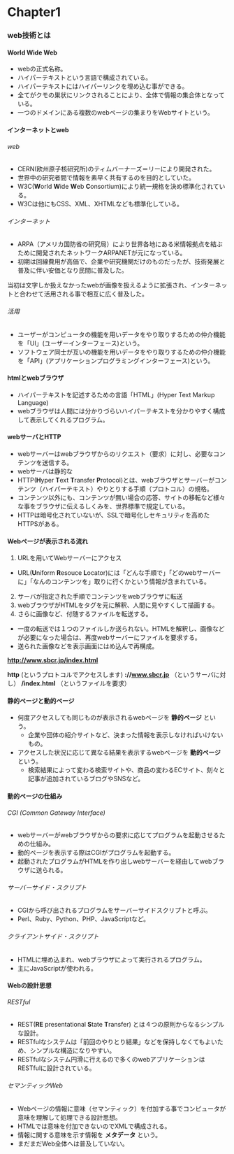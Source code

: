 # Chapter1
### web技術とは

#### World Wide Web
- webの正式名称。
- ハイパーテキストという言語で構成されている。
- ハイパーテキストにはハイパーリンクを埋め込む事ができる。
- 全てがクモの巣状にリンクされることにより、全体で情報の集合体となっている。
- 一つのドメインにある複数のwebページの集まりをWebサイトという。

#### インターネットとweb
###### web
- CERN(欧州原子核研究所)のティムバーナーズ＝リーにより開発された。
- 世界中の研究者間で情報を素早く共有するのを目的としていた。
- W3C(**W**orld **W**ide **W**eb **C**onsortium)により統一規格を決め標準化されている。
- W3Cは他にもCSS、XML、XHTMLなども標準化している。

###### インターネット
- ARPA（アメリカ国防省の研究局）により世界各地にある米情報拠点を結ぶために開発されたネットワークARPANETが元になっている。
- 初期は回線費用が高価で、企業や研究機関だけのものだったが、技術発展と普及に伴い安価となり民間に普及した。

当初は文字しか扱えなかったwebが画像を扱えるように拡張され、インターネットと合わせて活用される事で相互に広く普及した。

###### 活用
- ユーザーがコンピュータの機能を用いデータをやり取りするための仲介機能を「UI」(ユーザーインターフェース)という。
- ソフトウェア同士が互いの機能を用いデータをやり取りするための仲介機能を「API」(アプリケーションプログラミングインターフェース)という。

#### htmlとwebブラウザ
- ハイパーテキストを記述するための言語「HTML」(Hyper Text Markup Language)
- webブラウザは人間には分かりづらいハイパーテキストを分かりやすく構成して表示してくれるプログラム。

#### webサーバとHTTP
- webサーバーはwebブラウザからのリクエスト（要求）に対し、必要なコンテンツを送信する。
- webサーバは静的な
- HTTP(**H**yper **T**ext **T**ransfer **P**rotocol)とは、webブラウザとサーバーがコンテンツ（ハイパーテキスト）やりとりする手順（プロトコル）の規格。
- コンテンツ以外にも、コンテンツが無い場合の応答、サイトの移転など様々な事をブラウザに伝えるしくみを、世界標準で規定している。
- HTTPは暗号化されていないが、SSLで暗号化しセキュリティを高めたHTTPSがある。

#### Webページが表示される流れ
1. URLを用いてWebサーバーにアクセス
- URL(**U**niform **R**esouce **L**ocator)には「どんな手順で」「どのwebサーバーに」「なんのコンテンツを」取りに行くかという情報が含まれている。
2. サーバが指定された手順でコンテンツをwebブラウザに転送
3. webブラウザがHTMLをタグを元に解釈、人間に見やすくして描画する。
4. さらに画像など、付随するファイルを転送する。
- 一度の転送では１つのファイルしか送られない。HTMLを解釈し、画像などが必要になった場合は、再度webサーバーにファイルを要求する。
- 送られた画像などを表示画面にはめ込んで再構成。

**http://www.sbcr.jp/index.html**

**http** (というプロトコルでアクセスします) **://www.sbcr.jp** （というサーバに対し） **/index.html** （というファイルを要求）

#### 静的ページと動的ページ
- 何度アクセスしても同じものが表示されるwebページを **静的ページ** という。
  - 企業や団体の紹介サイトなど、決まった情報を表示しなければいけないもの。
- アクセスした状況に応じて異なる結果を表示するwebページを **動的ページ** という。
  - 検索結果によって変わる検索サイトや、商品の変わるECサイト、刻々と記事が追加されているブログやSNSなど。

#### 動的ページの仕組み
###### CGI (Common Gateway Interface)
- webサーバーがwebブラウザからの要求に応じてプログラムを起動させるための仕組み。
- 動的ページを表示する際はCGIがプログラムを起動する。
- 起動されたプログラムがHTMLを作り出しwebサーバーを経由してwebブラウザに送られる。

###### サーバーサイド・スクリプト
- CGIから呼び出されるプログラムをサーバーサイドスクリプトと呼ぶ。
- Perl、Ruby、Python、PHP、JavaScriptなど。

###### クライアントサイド・スクリプト
- HTMLに埋め込まれ、webブラウザによって実行されるプログラム。
- 主にJavaScriptが使われる。

#### Webの設計思想
###### RESTful
- REST(**RE** presentational **S**tate **T**ransfer) とは４つの原則からなるシンプルな設計。
- RESTfulなシステムは「前回のやりとり結果」などを保持しなくてもよいため、シンプルな構造になりやすい。
- RESTfulなシステム円滑に行えるので多くのwebアプリケーションはRESTfulに設計されている。

###### セマンティックWeb
- Webページの情報に意味（セマンティック）を付加する事でコンピュータが意味を理解して処理できる設計思想。
- HTMLでは意味を付加できないのでXMLで構成される。
- 情報に関する意味を示す情報を **メタデータ** という。
- まだまだWeb全体へは普及していない。
